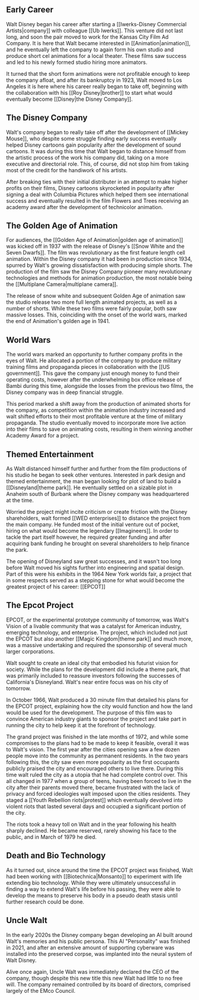 
## Early Career

Walt Disney began his career after starting a [[Iwerks-Disney Commercial Artists|company]] with colleague [[Ub Iwerks]]. This venture did not last long, and soon the pair moved to work for the Kansas City Film Ad Company. It is here that Walt became interested in [[Animation|animation]], and he eventually left the company to again form his own studio and produce short cel animations for a local theater. These films saw success and led to his newly formed studio hiring more animators.

It turned that the short form animations were not profitable enough to keep the company afloat, and after its bankruptcy in 1923, Walt moved to Los Angeles it is here where his career really began to take off, beginning with the collaboration with his [[Roy Disney|brother]] to start what would eventually become [[Disney|the Disney Company]].

## The Disney Company

Walt's company began to really take off after the development of [[Mickey Mouse]], who despite some struggle finding early success eventually helped Disney cartoons gain popularity after the development of sound cartoons. It was during this time that Walt began to distance himself from the artistic process of the work his company did, taking on a more executive and directorial role. This, of course, did not stop him from taking most of the credit for the handiwork of his artists.

After breaking ties with their initial distributer in an attempt to make higher profits on their films, Disney cartoons skyrocketed in popularity after signing a deal with Columbia Pictures which helped them see international success and eventually resulted in the film Flowers and Trees receiving an academy award after the development of technicolor animation.

## The Golden Age of Animation

For audiences, the [[Golden Age of Animation|golden age of animation]] was kicked off in 1937 with the release of Disney's [[Snow White and the Seven Dwarfs]]. The film was revolutionary as the first feature length cell animation. Within the Disney company it had been in production since 1934, spurred by Walt's growing dissatisfaction with producing simple shorts. The production of the film saw the Disney Company pioneer many revolutionary technologies and methods for animation production, the most notable being the [[Multiplane Camera|multiplane camera]]. 

The release of snow white and subsequent Golden Age of animation saw the studio release two more full length animated projects, as well as a number of shorts. While these two films were fairly popular, both saw massive losses. This, coinciding with the onset of the world wars, marked the end of Animation's golden age in 1941.

## World Wars

The world wars marked an opportunity to further company profits in the eyes of Walt. He allocated a portion of the company to produce military training films and propaganda pieces in collaboration with the [[US government]]. This gave the company just enough money to fund their operating costs, however after the underwhelming box office release of Bambi during this time, alongside the losses from the previous two films, the Disney company was in deep financial struggle. 

This period marked a shift away from the production of animated shorts for the company, as competition within the animation industry increased and walt shifted efforts to their most profitable venture at the time of military propaganda. The studio eventually moved to incorporate more live action into their films to save on animating costs, resulting in them winning another Academy Award for a project.

## Themed Entertainment

As Walt distanced himself further and further from the film productions of his studio he began to seek other ventures. Interested in park design and themed entertainment, the man began looking for plot of land to build a [[Disneyland|theme park]]. He eventually settled on a sizable plot in Anaheim south of Burbank where the Disney company was headquartered at the time.

Worried the project might incite criticism or create friction with the Disney shareholders, walt formed [[WED enterprises]] to distance the project from the main company. He funded most of the initial venture out of pocket, hiring on what would become the legendary [[Imagineers]]. In order to tackle the part itself however, he required greater funding and after acquiring bank funding he brought on several shareholders to help finance the park.

The opening of Disneyland saw great successes, and it wasn't too long before Walt moved his sights further into engineering and spatial design. Part of this were his exhibits in the 1964 New York worlds fair, a project that in some respects served as a stepping stone for what would become the greatest project of his career: [[EPCOT]]

## The Epcot Project

EPCOT, or the experimental prototype community of tomorrow, was Walt's Vision of a livable community that was a catalyst for American industry, emerging technology, and enterprise. The project, which included not just the EPCOT but also another [[Magic Kingdom|theme park]] and much more, was a massive undertaking and required the sponsorship of several much larger corporations.

Walt sought to create an ideal city that embodied his futurist vision for society. While the plans for the development did include a theme park, that was primarily included to reassure investors following the successes of California's Disneyland. Walt's near entire focus was on his city of tomorrow.

In October 1966, Walt produced a 30 minute film that detailed his plans for the EPCOT project, explaining how the city would function and how the land would be used for the development. The purpose of this film was to convince American industry giants to sponsor the project and take part in running the city to help keep it at the forefront of technology.

The grand project was finished in the late months of 1972, and while some compromises to the plans had to be made to keep it feasible, overall it was to Walt's vision. The first year after the cities opening saw a few dozen people move into the community as permanent residents. In the two years following this, the city saw even more popularity as the first occupants publicly praised the city and encouraged others to live there. During this time walt ruled the city as a utopia that he had complete control over. This all changed in 1977 when a group of teens, having been forced to live in the city after their parents moved there, became frustrated with the lack of privacy and forced ideologies walt imposed upon the cities residents. They staged a [[Youth Rebellion riots|protest]] which eventually devolved into violent riots that lasted several days and occupied a significant portion of the city. 

The riots took a heavy toll on Walt and in the year following his health sharply declined. He became reserved, rarely showing his face to the public, and in March of 1979 he died.
## Death and Bio Technology

As it turned out, since around the time the EPCOT project was finished, Walt had been working with [[Biotechnica|Monsanto]] to experiment with life extending bio technology. While they were ultimately unsuccessful in finding a way to extend Walt's life before his passing, they were able to develop the means to preserve his body in a pseudo death stasis until further research could be done. 
## Uncle Walt

In the early 2020s the Disney company began developing an AI built around Walt's memories and his public persona. This AI "Personality" was finished in 2021, and after an extensive amount of supporting cyberware was installed into the preserved corpse, was implanted into the neural system of Walt Disney.

Alive once again, Uncle Walt was immediately declared the CEO of the company, though despite this new title this new Walt had little to no free will. The company remained controlled by its board of directors, comprised largely of the EMco Council.